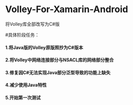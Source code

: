 # Volley-For-Xamarin-Android
将Volley库全部改写为C#版

#具体阶段任务：
<h4>1.将Java版的Volley原版照抄为C#版本</h4>
<h4>2.将Volley中网络连接部分与NSACL库的网络部分整合</h4>
<h4>3.修复因C#无法实现Java部分泛型导致的功能上缺失</h4>
<h4>4.减少使用Java特性</h4>
<h4>5.开始第一次测试</h4>

